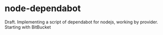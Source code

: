 # node-dependabot
Draft. Implementing a script of dependabot for nodejs, working by provider. Starting with BitBucket
